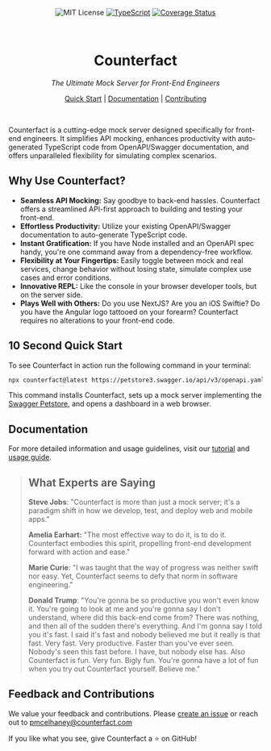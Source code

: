 <div align="center"  markdown="1">

![MIT License](https://img.shields.io/badge/license-MIT-blue) [![TypeScript](https://badges.frapsoft.com/typescript/love/typescript.png?v=101)](https://github.com/ellerbrock/typescript-badges/) [![Coverage Status](https://coveralls.io/repos/github/pmcelhaney/counterfact/badge.svg)](https://coveralls.io/github/pmcelhaney/counterfact)

</div>

<br>

<div align="center" markdown="1">

# Counterfact

_The Ultimate Mock Server for Front-End Engineers_

[Quick Start](./docs/quick-start.md) | [Documentation](./docs/usage.md) | [Contributing](CONTRIBUTING.md)

</div>

<br>

Counterfact is a cutting-edge mock server designed specifically for front-end engineers. It simplifies API mocking, enhances productivity with auto-generated TypeScript code from OpenAPI/Swagger documentation, and offers unparalleled flexibility for simulating complex scenarios.

## Why Use Counterfact?

- **Seamless API Mocking:** Say goodbye to back-end hassles. Counterfact offers a streamlined API-first approach to building and testing your front-end.
- **Effortless Productivity:** Utilize your existing OpenAPI/Swagger documentation to auto-generate TypeScript code.
- **Instant Gratification:** If you have Node installed and an OpenAPI spec handy, you're one command away from a dependency-free workflow.
- **Flexibility at Your Fingertips:** Easily toggle between mock and real services, change behavior without losing state, simulate complex use cases and error conditions.
- **Innovative REPL:** Like the console in your browser developer tools, but on the server side.
- **Plays Well with Others:** Do you use NextJS? Are you an iOS Swiftie? Do you have the Angular logo tattooed on your forearm? Counterfact requires no alterations to your front-end code.

## 10 Second Quick Start

To see Counterfact in action run the following command in your terminal:

```sh copy
npx counterfact@latest https://petstore3.swagger.io/api/v3/openapi.yaml api --open
```

This command installs Counterfact, sets up a mock server implementing the [Swagger Petstore](https://petstore.swagger.io/), and opens a dashboard in a web browser.

## Documentation

For more detailed information and usage guidelines, visit our [tutorial](./docs/quick-start.md) and [usage guide](./docs/usage.md).

> ## What Experts are Saying
>
> **Steve Jobs**: "Counterfact is more than just a mock server; it's a paradigm shift in how we develop, test, and deploy web and mobile apps."
>
> **Amelia Earhart:** "The most effective way to do it, is to do it. Counterfact embodies this spirit, propelling front-end development forward with action and ease."
>
> **Marie Curie**: "I was taught that the way of progress was neither swift nor easy. Yet, Counterfact seems to defy that norm in software engineering."
>
> **Donald Trump**: "You're gonna be so productive you won't even know it. You're going to look at me and you're gonna say I don't understand, where did this back-end come from? There was nothing, and then all of the sudden there's everything. And I'm gonna say I told you it's fast. I said it's fast and nobody believed me but it really is that fast. Very fast. Very productive. Faster than you've ever seen. Nobody's seen this fast before. I have, but nobody else has. Also Counterfact is fun. Very fun. Bigly fun. You're gonna have a lot of fun when you try out Counterfact yourself. Believe me."

## Feedback and Contributions

We value your feedback and contributions. Please [create an issue](https://github.com/pmcelhaney/counterfact/issues/new) or reach out to <pmcelhaney@counterfact.com>

If you like what you see, give Counterfact a ⭐️ on GitHub!
